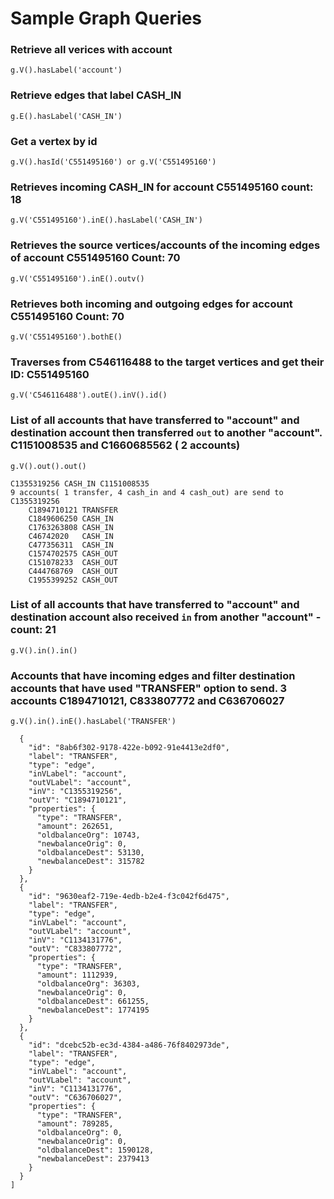 # Sample Graph Queries

### Retrieve all verices with account
`g.V().hasLabel('account')`

### Retrieve edges that label CASH_IN
`g.E().hasLabel('CASH_IN') `

### Get a vertex by id
`g.V().hasId('C551495160') or g.V('C551495160')`

### Retrieves incoming CASH_IN for account C551495160 count: 18
`g.V('C551495160').inE().hasLabel('CASH_IN')`

###  Retrieves the source vertices/accounts of the incoming edges of account C551495160 Count: 70
`g.V('C551495160').inE().outv()`

### Retrieves both incoming and outgoing edges for account C551495160 Count: 70
`g.V('C551495160').bothE()`

###  Traverses from C546116488 to the target vertices and get their ID: C551495160
`g.V('C546116488').outE().inV().id()`

### List of all accounts that have transferred to "account" and destination account then transferred `out` to another "account". C1151008535 and C1660685562 ( 2 accounts)
`g.V().out().out()`

```Example:
C1355319256 CASH_IN C1151008535
9 accounts( 1 transfer, 4 cash_in and 4 cash_out) are send to C1355319256
    C1894710121	TRANSFER
    C1849606250	CASH_IN
    C1763263808	CASH_IN
    C46742020	CASH_IN
    C477356311	CASH_IN
    C1574702575	CASH_OUT
    C151078233	CASH_OUT
    C444768769	CASH_OUT
    C1955399252	CASH_OUT
```

### List of all accounts that have transferred to "account" and destination account also received `in` from another "account" - count: 21
`g.V().in().in()`


### Accounts that have incoming edges and filter destination accounts that have used "TRANSFER" option to send. 3 accounts C1894710121, C833807772 and C636706027
`g.V().in().inE().hasLabel('TRANSFER')`

```[
  {
    "id": "8ab6f302-9178-422e-b092-91e4413e2df0",
    "label": "TRANSFER",
    "type": "edge",
    "inVLabel": "account",
    "outVLabel": "account",
    "inV": "C1355319256",
    "outV": "C1894710121",
    "properties": {
      "type": "TRANSFER",
      "amount": 262651,
      "oldbalanceOrg": 10743,
      "newbalanceOrig": 0,
      "oldbalanceDest": 53130,
      "newbalanceDest": 315782
    }
  },
  {
    "id": "9630eaf2-719e-4edb-b2e4-f3c042f6d475",
    "label": "TRANSFER",
    "type": "edge",
    "inVLabel": "account",
    "outVLabel": "account",
    "inV": "C1134131776",
    "outV": "C833807772",
    "properties": {
      "type": "TRANSFER",
      "amount": 1112939,
      "oldbalanceOrg": 36303,
      "newbalanceOrig": 0,
      "oldbalanceDest": 661255,
      "newbalanceDest": 1774195
    }
  },
  {
    "id": "dcebc52b-ec3d-4384-a486-76f8402973de",
    "label": "TRANSFER",
    "type": "edge",
    "inVLabel": "account",
    "outVLabel": "account",
    "inV": "C1134131776",
    "outV": "C636706027",
    "properties": {
      "type": "TRANSFER",
      "amount": 789285,
      "oldbalanceOrg": 0,
      "newbalanceOrig": 0,
      "oldbalanceDest": 1590128,
      "newbalanceDest": 2379413
    }
  }
]
```